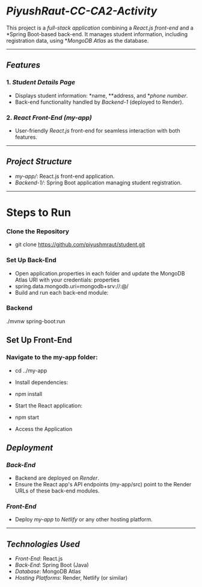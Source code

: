 # *PiyushRaut-CC-CA2-Activity*

This project is a *full-stack application* combining a *React.js front-end* and a *Spring Boot-based back-end. It manages student information, including  registration data, using **MongoDB Atlas* as the database.

---

## *Features*

### 1. *Student Details Page*
- Displays student information: *name, **address, and **phone number*.
- Back-end functionality handled by *Backend-1* (deployed to Render).

### 2. *React Front-End (my-app)*
- User-friendly *React.js* front-end for seamless interaction with both features.

---

## *Project Structure*
- *my-app/*: React.js front-end application.
- *Backend-1/*: Spring Boot application managing student registration.

---

# Steps to Run
### Clone the Repository
- git clone https://github.com/piyushmraut/student.git
### Set Up Back-End
- Open application.properties in each folder and update the MongoDB Atlas URI with your credentials:
properties
- spring.data.mongodb.uri=mongodb+srv://<username>:<password>@<cluster-url>/<database-name>
- Build and run each back-end module:

### Backend
./mvnw spring-boot:run


## Set Up Front-End

### Navigate to the my-app folder:


- cd ../my-app
- Install dependencies:
- npm install
- Start the React application:

- npm start
- Access the Application

## *Deployment*

### *Back-End*
- Backend are deployed on *Render*.
- Ensure the React app's API endpoints (my-app/src) point to the Render URLs of these back-end modules.

### *Front-End*
- Deploy *my-app* to *Netlify* or any other hosting platform.

---

## *Technologies Used*

- *Front-End*: React.js
- *Back-End*: Spring Boot (Java)
- *Database*: MongoDB Atlas
- *Hosting Platforms*: Render, Netlify (or similar)
